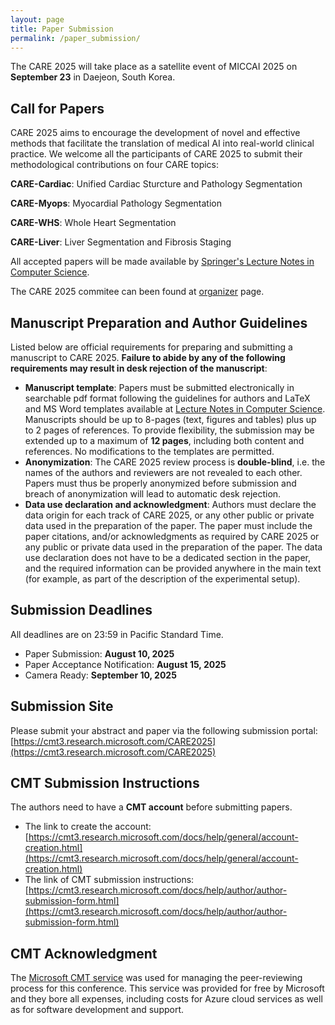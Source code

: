 ```yaml
---
layout: page
title: Paper Submission
permalink: /paper_submission/
---
```


The CARE 2025 will take place as a satellite event of MICCAI 2025 on **September 23** in Daejeon, South Korea. 

## Call for Papers

CARE 2025 aims to encourage the development of novel and effective methods that facilitate the translation of medical AI into real-world clinical practice. We welcome all the participants of CARE 2025 to submit their methodological contributions on four CARE topics:

**CARE-Cardiac**: Unified Cardiac Sturcture and Pathology Segmentation

**CARE-Myops**: Myocardial Pathology Segmentation

**CARE-WHS**: Whole Heart Segmentation

**CARE-Liver**: Liver Segmentation and Fibrosis Staging

All accepted papers will be made available by [Springer's Lecture Notes in Computer Science](https://www.springer.com/gp/computer-science/lncs). 

The CARE 2025 commitee can been found at [organizer](https://zmic.org.cn/care_2025/organizers/) page.

## Manuscript Preparation and Author Guidelines

Listed below are official requirements for preparing and submitting a manuscript to CARE 2025. **Failure to abide by any of the following requirements may result in desk rejection of the manuscript**:

- **Manuscript template**: Papers must be submitted electronically in searchable pdf format following the guidelines for authors and LaTeX and MS Word templates available at [Lecture Notes in Computer Science](https://www.springer.com/gp/computer-science/lncs/conference-proceedings-guidelines). Manuscripts should be up to 8-pages (text, figures and tables) plus up to 2 pages of references. To provide flexibility, the submission may be extended up to a maximum of **12 pages**, including both content and references. No modifications to the templates are permitted. 
- **Anonymization**: The CARE 2025 review process is **double-blind**, i.e. the names of the authors and reviewers are not revealed to each other. Papers must thus be properly anonymized before submission and breach of anonymization will lead to automatic desk rejection.
- **Data use declaration and acknowledgment**: Authors must declare the data origin for each track of CARE 2025, or any other public or private data used in the preparation of the paper. The paper must include the paper citations, and/or acknowledgments as required by CARE 2025 or any public or private data used in the preparation of the paper. The data use declaration does not have to be a dedicated section in the paper, and the required information can be provided anywhere in the main text (for example, as part of the description of the experimental setup).

## Submission Deadlines

All deadlines are on 23:59 in Pacific Standard Time.

- Paper Submission:  **August 10, 2025**
- Paper Acceptance Notification:  **August 15, 2025**
- Camera Ready:  **September 10, 2025**

## Submission Site

Please submit your abstract and paper via the following submission portal:
[https://cmt3.research.microsoft.com/CARE2025](https://cmt3.research.microsoft.com/CARE2025)

## CMT Submission Instructions 

The authors need to have a **CMT account** before submitting papers.

- The link to create the account: [https://cmt3.research.microsoft.com/docs/help/general/account-creation.html](https://cmt3.research.microsoft.com/docs/help/general/account-creation.html)
- The link of CMT submission instructions: [https://cmt3.research.microsoft.com/docs/help/author/author-submission-form.html](https://cmt3.research.microsoft.com/docs/help/author/author-submission-form.html)

## CMT Acknowledgment

The [Microsoft CMT service](https://cmt3.research.microsoft.com/) was used for managing the peer-reviewing process for this conference. This service was provided for free by Microsoft and they bore all expenses, including costs for Azure cloud services as well as for software development and support.
